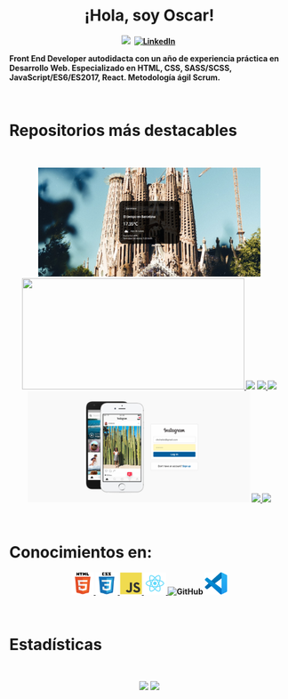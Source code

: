 <p>
  <h1 align="center"><b>¡Hola, soy Oscar!</h1>
</p>
<p align="center">
<a href="https://julia-undeutsch.netlify.app/"><img src="https://img.shields.io/badge/-PORTFOLIO-%23ff69b4&?style=for-the-badge&?color=ff69b4 alt="Portfolio Web" /></a>&nbsp;
<a href="https://www.linkedin.com/in/juliaundeutsch"><img src="https://img.shields.io/badge/linkedin-%230077B5.svg?&style=for-the-badge&logo=linkedin&logoColor=white" alt="LinkedIn" /></a>&nbsp;

</p>
  

<p>Front End Developer autodidacta con un año de experiencia práctica en Desarrollo Web. Especializado en HTML, CSS, SASS/SCSS, JavaScript/ES6/ES2017, React. Metodología ágil Scrum.</p>
<br />  

# Repositorios más destacables
<br />

<p align="center">
  <a href="https://github.com/Oscarandio/Aplicacion-del-tiempo"><img width="400" src="https://raw.githubusercontent.com/Oscarandio/Aplicacion-del-tiempo/main/public/weather-app-barcelona.jpg" /></a>
   <a href="https://github.com/Oscarandio/Aplicacion-del-tiempo">
  <img width="400" height="200" align="" src="https://github-readme-stats.vercel.app/api/pin/?username=Oscarandio&repo=Aplicacion-del-tiempo&theme=tokyonight" />
</a>
  <img width="400" src="https://github.com/YuriDevAT/smart-shopping-list/blob/main/public/Thumbnail.png" />
  <a href="https://github.com/YuriDevAT/smart-shopping-list">
  <img align="" src="https://github-readme-stats.vercel.app/api/pin/?username=YuriDevAT&repo=smart-shopping-list&theme=tokyonight" />
</a>
  <img width="400" src="https://github.com/YuriDevAT/nikki-my-diary/blob/main/public/thumbnail-nikki.png" />
  <img width="400" src="https://github.com/YuriDevAT/instagram-clone/blob/main/thumbnail-instagram.png" />
  <a href="https://github.com/YuriDevAT/nikki-my-diary">
  <img align="" src="https://github-readme-stats.vercel.app/api/pin/?username=YuriDevAT&repo=nikki-my-diary&theme=tokyonight" />
</a>
<a href="https://github.com/YuriDevAT/instagram-clone">
  <img align="" src="https://github-readme-stats.vercel.app/api/pin/?username=YuriDevAT&repo=instagram-clone&theme=tokyonight" />
</a>
  
</p>
  
  <br />
  
# Conocimientos en:

  
  <p align="center">
<a href="https://www.w3.org/html/" target="_blank"> <img src="https://raw.githubusercontent.com/devicons/devicon/master/icons/html5/html5-original-wordmark.svg" alt="html5" width="40" height="40"/> </a>
<a href="https://www.w3schools.com/css/" target="_blank"> <img src="https://raw.githubusercontent.com/devicons/devicon/master/icons/css3/css3-original-wordmark.svg" alt="css3" width="40" height="40"/> </a>
<a href="https://developer.mozilla.org/en-US/docs/Web/JavaScript" target="_blank"> <img src="https://raw.githubusercontent.com/devicons/devicon/master/icons/javascript/javascript-original.svg" alt="javascript" width="40" height="40"/> </a>
<a href="https://reactjs.org/" target="_blank"> <img src="https://raw.githubusercontent.com/github/explore/80688e429a7d4ef2fca1e82350fe8e3517d3494d/topics/react/react.png" alt="react" width="40" height="40"/> </a>
<!--<a href="https://nextjs.org/" target="_blank"> <img src="https://github.com/YuriDevAT/YuriDevAT/blob/main/nextjs.png" alt="nextjs" width="40" height="40"/> </a>-->
  <img alt="GitHub" width="40px" src="https://github.com/YuriDevAT/YuriDevAT/blob/main/github_.png" />
<img alt="Visual Studio Code" width="40px" src="https://raw.githubusercontent.com/github/explore/80688e429a7d4ef2fca1e82350fe8e3517d3494d/topics/visual-studio-code/visual-studio-code.png" />

   </p>
  

  <br />


# Estadísticas

<br />
<p align="center">
  <img src="https://github-readme-stats.vercel.app/api/top-langs/?username=Oscarandio&layout=compact&theme=radical" width="400" />
<img src="https://github-readme-stats.vercel.app/api?username=Oscarandio&theme=radical&show_icons=true" width="400"/>

</p>
